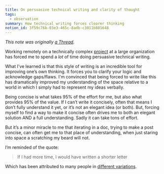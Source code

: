 ```yaml
---
title: On persuasive technical writing and clarity of thought
tags:
  - observation
summary: How technical writing forces clearer thinking
notion_id: 3f59c76b-03e3-465c-8adb-c3011b801648
---
```

_This note was originally_ [_a Thread_](https://www.threads.net/@captbaritone/post/CwvauQzvdt0/?igshid=MzRlODBiNWFlZA%3D%3D)_._

Working remotely on a technically complex [project](https://relay.dev/) at a large organization has forced me to spend a _lot_ of time doing persuasive technical writing.

What I've learned is that this style of writing is an incredible tool for improving one’s own thinking. It forces you to clarify your logic and acknowledge gaps/flaws. I'm convinced that being forced to write like this has dramatically improved my understanding of the space relative to a world in which I simply had to represent my ideas verbally.

Being concise is what takes 95% of the effort for me, but also what provides 95% of the value. If I can’t write it concisely, often that means I don’t fully understand it yet, or it’s not an elegant idea (or both). But, forcing myself to find a way to make it concise often drives me to both an elegant solution AND a full understanding. Sadly it can take tons of effort.

But it’s a minor miracle to me that iterating in a doc, trying to make a post concise, can often get me to that place of understanding, when just staring into space a scratching my beard will not.

I’m reminded of the quote:

> If I had more time, I would have written a shorter letter

Which has been attributed to many people in [different variations](http://quoteinvestigator.com/2012%E2%80%A6).
